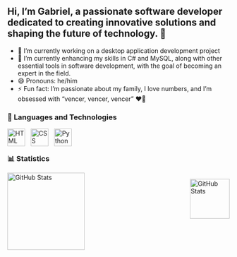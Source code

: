 ##  Hi, I’m Gabriel, a passionate software developer dedicated to creating innovative solutions and shaping the future of technology. 👋


- 🔭 I’m currently working on a desktop application development project
- 🌱 I’m currently enhancing my skills in C# and MySQL, along with other essential tools in software development, with the goal of becoming an expert in the field.
- 😄 Pronouns:  he/him
- ⚡ Fun fact: I’m passionate about my family, I love numbers, and I’m obsessed with “vencer, vencer, vencer” ❤️🖤
 
### 🤖 Languages ​​and Technologies
<img 
    align="left" 
    alt="HTML"
    title="HTML" 
    width="40px" 
    style="padding-right: 10px;" 
    src="https://cdn.jsdelivr.net/gh/devicons/devicon@latest/icons/html5/html5-original.svg" 
/>
<img 
    align="left" 
    alt="CSS" 
    title="CSS"
    width="40px" 
    style="padding-right: 10px;" 
    src="https://cdn.jsdelivr.net/gh/devicons/devicon@latest/icons/csharp/csharp-original.svg"/>
<img 
    align="left" 
    alt="Python" 
    title="Python"
    width="40px" 
    style="padding-right: 10px;" 
    src="https://cdn.jsdelivr.net/gh/devicons/devicon@latest/icons/python/python-original.svg" 
/>


<br/>
<br/>

### 📊 Statistics

<div style="display: flex; flex-wrap: wrap; justify-content: space-between;">
  <img 
    alt="GitHub Stats" 
    height="175" 
    style="flex: 1 1 48%; margin-bottom: 10px;" 
    src="https://github-readme-stats.vercel.app/api?username=GabrielCorreiaFranca&show_icons=true&theme=tokyonight&include_all_commits=true&locale=en" 
  />

  <img 
    alt="GitHub Stats" 
    height="90" 
    style="flex: 1 1 48%; margin-bottom: 10px;" 
    src="https://github-readme-stats.vercel.app/api/top-langs/?username=GabrielCorreiaFranca&theme=tokyonight&layout=compact&custom_title=Languages&langs_count=9" 
  />
</div>


